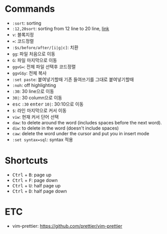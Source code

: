 # Commands

- `:sort`: sorting
- `:12,20sort`: sorting from 12 line to 20 line, [link](http://vim.wikia.com/wiki/Sort_lines)
- `v`: 블록지정
- `=`: 코드정렬
- `:$s/before/after/[i|g|c]`: 치환
- `gg`: 파일 처음으로 이동
- `G`: 파일 마지막으로 이동
- `ggvG=`: 전체 파일 선택후 코드정렬
- `ggvG$y`: 전체 복사
- `:set paste`: 붙여넣기할때 기존 들여쓰기를 그대로 붙여넣기할때
- `:noh`: off highlighting
- `:30`: 30 line으로 이동
- `30|`: 30 column으로 이동
- <kbd>esc</kbd> `:30` <kbd>enter</kbd> `10|`: 30:10으로 이동
- `$`: 라인 마지막으로 커서 이동
- `viw`: 현재 커서 단어 선택
- `daw`: to delete around the word (includes spaces before the next word).
- `diw`: to delete in the word (doesn't include spaces)
- `caw`: delete the word under the cursor and put you in insert mode
- `:set syntax=sql`: syntax 적용



# Shortcuts

- <kbd>Ctrl</kbd> + <kbd>B</kbd>: page up
- <kbd>Ctrl</kbd> + <kbd>F</kbd>: page down
- <kbd>Ctrl</kbd> + <kbd>U</kbd>: half page up
- <kbd>Ctrl</kbd> + <kbd>D</kbd>: half page down


# ETC

- vim-prettier: https://github.com/prettier/vim-prettier

